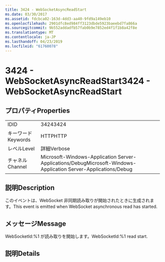 ```yaml
---
title: 3424 - WebSocketAsyncReadStart
ms.date: 03/30/2017
ms.assetid: fdcbca02-163d-4dd3-aa40-9fd9a149eb10
ms.openlocfilehash: 2901dfc8ed984ff3123dbde5923baeebd7fa866a
ms.sourcegitcommit: 9b552addadfb57fab0b9e7852ed4f1f1b8a42f8e
ms.translationtype: MT
ms.contentlocale: ja-JP
ms.lasthandoff: 04/23/2019
ms.locfileid: "61760078"
---
```

# <a name="3424---websocketasyncreadstart"></a><span data-ttu-id="5c1af-102">3424 - WebSocketAsyncReadStart</span><span class="sxs-lookup"><span data-stu-id="5c1af-102">3424 - WebSocketAsyncReadStart</span></span>
## <a name="properties"></a><span data-ttu-id="5c1af-103">プロパティ</span><span class="sxs-lookup"><span data-stu-id="5c1af-103">Properties</span></span>  
  
|||  
|-|-|  
|<span data-ttu-id="5c1af-104">ID</span><span class="sxs-lookup"><span data-stu-id="5c1af-104">ID</span></span>|<span data-ttu-id="5c1af-105">3424</span><span class="sxs-lookup"><span data-stu-id="5c1af-105">3424</span></span>|  
|<span data-ttu-id="5c1af-106">キーワード</span><span class="sxs-lookup"><span data-stu-id="5c1af-106">Keywords</span></span>|<span data-ttu-id="5c1af-107">HTTP</span><span class="sxs-lookup"><span data-stu-id="5c1af-107">HTTP</span></span>|  
|<span data-ttu-id="5c1af-108">レベル</span><span class="sxs-lookup"><span data-stu-id="5c1af-108">Level</span></span>|<span data-ttu-id="5c1af-109">詳細</span><span class="sxs-lookup"><span data-stu-id="5c1af-109">Verbose</span></span>|  
|<span data-ttu-id="5c1af-110">チャネル</span><span class="sxs-lookup"><span data-stu-id="5c1af-110">Channel</span></span>|<span data-ttu-id="5c1af-111">Microsoft-Windows-Application Server-Applications/Debug</span><span class="sxs-lookup"><span data-stu-id="5c1af-111">Microsoft-Windows-Application Server-Applications/Debug</span></span>|  
  
## <a name="description"></a><span data-ttu-id="5c1af-112">説明</span><span class="sxs-lookup"><span data-stu-id="5c1af-112">Description</span></span>  
 <span data-ttu-id="5c1af-113">このイベントは、WebSocket 非同期読み取りが開始されたときに生成されます。</span><span class="sxs-lookup"><span data-stu-id="5c1af-113">This event is emitted when WebSocket asynchronous read has started.</span></span>  
  
## <a name="message"></a><span data-ttu-id="5c1af-114">メッセージ</span><span class="sxs-lookup"><span data-stu-id="5c1af-114">Message</span></span>  
 <span data-ttu-id="5c1af-115">WebSocketId:%1 が読み取りを開始します。</span><span class="sxs-lookup"><span data-stu-id="5c1af-115">WebSocketId:%1 read start.</span></span>  
  
## <a name="details"></a><span data-ttu-id="5c1af-116">説明</span><span class="sxs-lookup"><span data-stu-id="5c1af-116">Details</span></span>
